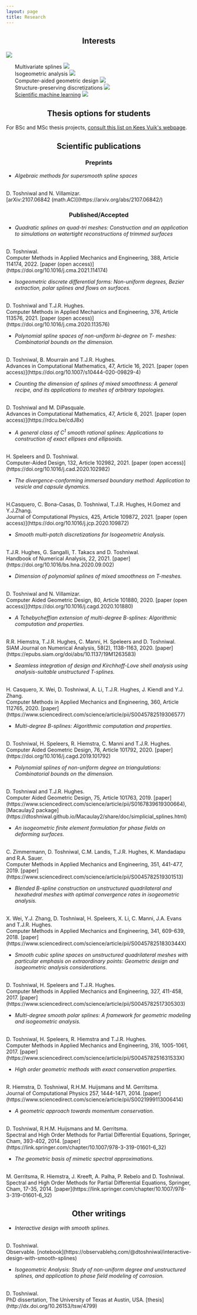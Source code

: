 ```yaml
---
layout: page
title: Research
---
```

<h2 class="message" align="center">Interests</h2>

<div id="gallery-container">
    <div class='textblock'>
        <img src="{{ site.baseurl}}/research_imgs/spl.png" class="gallery-thumb" />
        <ul style="list-style-type:none;">
        	<li class="hover-item">Multivariate splines <img src="{{ site.baseurl}}/research_imgs/mspl.png" class="gallery-fullsize" /></li>
        	<li class="hover-item">Isogeometric analysis <img src="{{ site.baseurl}}/research_imgs/iga_alt.png" class="gallery-fullsize" /> </li>
        	<li class="hover-item">Computer-aided geometric design  <img src="{{ site.baseurl}}/research_imgs/cagd.png" class="gallery-fullsize" /> </li>
        	<li class="hover-item">Structure-preserving discretizations  <img src="{{ site.baseurl}}/research_imgs/sps.png" class="gallery-fullsize" /> </li>
        	<li class="hover-item"><a href="https://www.tudelft.nl/en/ai/machina/">Scientific machine learning</a> <img src="{{ site.baseurl}}/research_imgs/sml.png" class="gallery-fullsize" /> </li>
        </ul>
    </div>
</div>

<!--
<a class="hover-img">Multivariate splines<img src="http://placehold.it/150x150" alt="image" height="170"></a>
<a class="hover-img">Isogeometric Analysis<img src="http://placehold.it/150x150" alt="image" height="280"></a>
<a class="hover-img">Computer-aided geometric design<img src="http://placehold.it/150x150" alt="image" height="280"></a>

<a class="hover-img">Structure-preserving discretizations<img src="http://placehold.it/150x150" alt="image" height="170"></a>
<a href="https://www.tudelft.nl/en/ai/machina/">Scientific machine learning</a>
-->

<h2 class="message" align="center">Thesis options for students</h2>
<!--[PhD vacancy in isogeometric analysis: apply before June 6, 2021!](https://www.tudelft.nl/over-tu-delft/werken-bij-tu-delft/vacatures/details?jobId=2804&jobTitle=PhD%20position%20in%20Isogeometric%20Analysis)-->

For BSc and MSc thesis projects, [consult this list on Kees Vuik's webpage](http://ta.twi.tudelft.nl/users/vuik/afstudeer_eng.html#nieuw).


<h2 class="message" align="center">Scientific publications</h2>
<h3 align="center">Preprints</h3>

* <i>Algebraic methods for supersmooth spline spaces</i>
<br>
D. Toshniwal and N. Villamizar.
<br>
[arXiv:2107.06842 (math.AC)](https://arxiv.org/abs/2107.06842/)

<h3 align="center">Published/Accepted</h3>

* <i>Quadratic splines on quad-tri meshes: Construction and an application to simulations on watertight reconstructions of trimmed surfaces</i>
<br>
D. Toshniwal.
<br>
Computer Methods in Applied Mechanics and Engineering, 388, Article 114174, 2022.
[paper (open access)](https://doi.org/10.1016/j.cma.2021.114174)

* <i>Isogeometric discrete differential forms: Non-uniform degrees, Bezier extraction, polar splines and flows on surfaces.</i>
<br>
D. Toshniwal and T.J.R. Hughes.
<br>
Computer Methods in Applied Mechanics and Engineering, 376, Article 113576, 2021.
[paper (open access)](https://doi.org/10.1016/j.cma.2020.113576)


* <i>Polynomial spline spaces of non-uniform bi-degree on T- meshes: Combinatorial bounds on the dimension.</i>
<br>
D. Toshniwal, B. Mourrain and T.J.R. Hughes.
<br>
Advances in Computational Mathematics, 47, Article 16, 2021.
[paper (open access)](https://doi.org/10.1007/s10444-020-09829-4)


* <i>Counting the dimension of splines of mixed smoothness: A general recipe, and its applications to meshes of arbitrary topologies.</i>
<br>
D. Toshniwal and M. DiPasquale.
<br>
Advances in Computational Mathematics, 47, Article 6, 2021.
[paper (open access)](https://rdcu.be/cdJ8x)

* <i>A general class of C<sup>1</sup> smooth rational splines: Applications to construction of exact ellipses and ellipsoids.</i>
<br>
H. Speleers and D. Toshniwal.
<br>
Computer-Aided Design, 132, Article 102982, 2021.
[paper (open access)](https://doi.org/10.1016/j.cad.2020.102982)


* <i>The divergence-conforming immersed boundary method: Application to vesicle and capsule dynamics.</i>
<br>
H.Casquero, C. Bona-Casas, D. Toshniwal, T.J.R. Hughes, H.Gomez and Y.J.Zhang.
<br>
Journal of Computational Physics, 425, Article 109872, 2021.
[paper (open access)](https://doi.org/10.1016/j.jcp.2020.109872)

* <i>Smooth multi-patch discretizations for Isogeometric Analysis.</i>
<br>
T.J.R. Hughes, G. Sangalli, T. Takacs and D. Toshniwal.
<br>
Handbook of Numerical Analysis, 22, 2021.
[paper](https://doi.org/10.1016/bs.hna.2020.09.002)


* <i>Dimension of polynomial splines of mixed smoothness on T-meshes.</i>
<br>
D. Toshniwal and N. Villamizar.
<br>
Computer Aided Geometric Design, 80, Article 101880, 2020.
[paper (open access)](https://doi.org/10.1016/j.cagd.2020.101880)

* <i>A Tchebycheffian extension of multi-degree B-splines: Algorithmic computation and properties.</i>
<br>
R.R. Hiemstra, T.J.R. Hughes, C. Manni, H. Speleers and D. Toshniwal.
<br>
SIAM Journal on Numerical Analysis, 58(2), 1138-1163, 2020.
[paper](https://epubs.siam.org/doi/abs/10.1137/19M1263583)

* <i> Seamless integration of design and Kirchhoff-Love shell analysis using analysis-suitable unstructured T-splines.</i>
<br>
H. Casquero, X. Wei, D. Toshniwal, A. Li, T.J.R. Hughes, J. Kiendl and Y.J. Zhang.
<br>
Computer Methods in Applied Mechanics and Engineering, 360, Article 112765, 2020.
[paper](https://www.sciencedirect.com/science/article/pii/S0045782519306577)

* <i>Multi-degree B-splines: Algorithmic computation and properties.</i>
<br>
D. Toshniwal, H. Speleers, R. Hiemstra, C. Manni and T.J.R. Hughes.
<br>
Computer Aided Geometric Design, 76, Article 101792, 2020.
[paper](https://doi.org/10.1016/j.cagd.2019.101792)

* <i>Polynomial splines of non-uniform degree on triangulations: Combinatorial bounds on the dimension.</i>
<br>
D. Toshniwal and T.J.R. Hughes.
<br>
Computer Aided Geometric Design, 75, Article 101763, 2019.
[paper](https://www.sciencedirect.com/science/article/pii/S0167839619300664),
[Macaulay2 package](https://dtoshniwal.github.io/Macaulay2/share/doc/simplicial_splines.html)

* <i>An isogeometric finite element formulation for phase fields on deforming surfaces.</i>
<br>
C. Zimmermann, D. Toshniwal, C.M. Landis, T.J.R. Hughes, K. Mandadapu and R.A. Sauer.
<br>
Computer Methods in Applied Mechanics and Engineering, 351, 441-477, 2019.
[paper](https://www.sciencedirect.com/science/article/pii/S0045782519301513)

* <i>Blended B-spline construction on unstructured quadrilateral and hexahedral meshes with optimal convergence rates in isogeometric analysis.</i>
<br>
X. Wei, Y.J. Zhang, D. Toshniwal, H. Speleers, X. Li, C. Manni, J.A. Evans and T.J.R. Hughes.
<br>
Computer Methods in Applied Mechanics and Engineering, 341, 609-639, 2018.
[paper](https://www.sciencedirect.com/science/article/pii/S004578251830344X)

* <i>Smooth cubic spline spaces on unstructured quadrilateral meshes with particular emphasis on extraordinary points: Geometric design and isogeometric analysis considerations.</i>
<br>
D. Toshniwal, H. Speleers and T.J.R. Hughes.
<br>
Computer Methods in Applied Mechanics and Engineering, 327, 411-458, 2017.
[paper](https://www.sciencedirect.com/science/article/pii/S0045782517305303)

* <i>Multi-degree smooth polar splines: A framework for geometric modeling and isogeometric analysis.</i>
<br>
D. Toshniwal, H. Speleers, R. Hiemstra and T.J.R. Hughes.
<br>
Computer Methods in Applied Mechanics and Engineering, 316, 1005-1061, 2017.
[paper](https://www.sciencedirect.com/science/article/pii/S004578251631533X)

* <i>High order geometric methods with exact conservation properties.</i>
<br>
R. Hiemstra, D. Toshniwal, R.H.M. Huijsmans and M. Gerritsma.
<br>
Journal of Computational Physics 257, 1444-1471, 2014.
[paper](https://www.sciencedirect.com/science/article/pii/S0021999113006414)

* <i>A geometric approach towards momentum conservation.</i>
<br>
D. Toshniwal, R.H.M. Huijsmans and M. Gerritsma.
<br>
Spectral and High Order Methods for Partial Differential Equations, Springer, Cham, 393-402, 2014.
[paper](https://link.springer.com/chapter/10.1007/978-3-319-01601-6_32)

* <i>The geometric basis of mimetic spectral approximations.</i>
<br>
M. Gerritsma, R. Hiemstra, J. Kreeft, A. Palha, P. Rebelo and D. Toshniwal.
<br>
Spectral and High Order Methods for Partial Differential Equations, Springer, Cham, 17-35, 2014.
[paper](https://link.springer.com/chapter/10.1007/978-3-319-01601-6_32)

<h2 class="message" align="center">Other writings</h2>

* <i>Interactive design with smooth splines.</i>
<br>
D. Toshniwal.
<br>
Observable.
[notebook](https://observablehq.com/@dtoshniwal/interactive-design-with-smooth-splines)

* <i>Isogeometric Analysis: Study of non-uniform degree and unstructured splines, and application to phase field modeling of corrosion.</i>
<br>
D. Toshniwal.
<br>
PhD dissertation, The University of Texas at Austin, USA.
[thesis](http://dx.doi.org/10.26153/tsw/4799)
